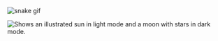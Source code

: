 ![snake gif](https://github.com/devoncoffee404/devoncoffee404/blob/output/github-contribution-grid-snake.gif)

<picture>
  <source media="(prefers-color-scheme: dark)" srcset="https://github.com/devoncoffee404/devoncoffee404/blob/output/github-contribution-grid-snake.gif">
  <source media="(prefers-color-scheme: light)" srcset="https://user-images.githubusercontent.com/25423296/163456779-a8556205-d0a5-45e2-ac17-42d089e3c3f8.png">
  <img alt="Shows an illustrated sun in light mode and a moon with stars in dark mode." src="https://user-images.githubusercontent.com/25423296/163456779-a8556205-d0a5-45e2-ac17-42d089e3c3f8.png">
</picture>
